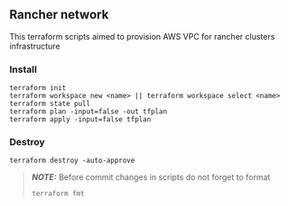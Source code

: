 ## Rancher network
This terraform scripts aimed to provision AWS VPC for rancher clusters infrastructure

### Install 

```shell
terraform init
terraform workspace new <name> || terraform workspace select <name>
terraform state pull
terraform plan -input=false -out tfplan
terraform apply -input=false tfplan
```

### Destroy
```shell
terraform destroy -auto-approve
```



> **_NOTE:_** 
> Before commit changes in scripts do not forget to format
> ```shell
> terraform fmt
> ```
